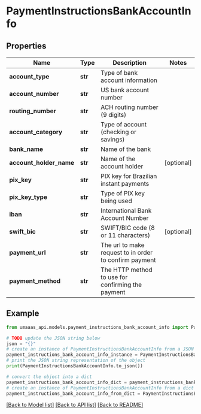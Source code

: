 # PaymentInstructionsBankAccountInfo


## Properties

Name | Type | Description | Notes
------------ | ------------- | ------------- | -------------
**account_type** | **str** | Type of bank account information | 
**account_number** | **str** | US bank account number | 
**routing_number** | **str** | ACH routing number (9 digits) | 
**account_category** | **str** | Type of account (checking or savings) | 
**bank_name** | **str** | Name of the bank | 
**account_holder_name** | **str** | Name of the account holder | [optional] 
**pix_key** | **str** | PIX key for Brazilian instant payments | 
**pix_key_type** | **str** | Type of PIX key being used | 
**iban** | **str** | International Bank Account Number | 
**swift_bic** | **str** | SWIFT/BIC code (8 or 11 characters) | [optional] 
**payment_url** | **str** | The url to make request to in order to confirm payment | 
**payment_method** | **str** | The HTTP method to use for confirming the payment | 

## Example

```python
from umaaas_api.models.payment_instructions_bank_account_info import PaymentInstructionsBankAccountInfo

# TODO update the JSON string below
json = "{}"
# create an instance of PaymentInstructionsBankAccountInfo from a JSON string
payment_instructions_bank_account_info_instance = PaymentInstructionsBankAccountInfo.from_json(json)
# print the JSON string representation of the object
print(PaymentInstructionsBankAccountInfo.to_json())

# convert the object into a dict
payment_instructions_bank_account_info_dict = payment_instructions_bank_account_info_instance.to_dict()
# create an instance of PaymentInstructionsBankAccountInfo from a dict
payment_instructions_bank_account_info_from_dict = PaymentInstructionsBankAccountInfo.from_dict(payment_instructions_bank_account_info_dict)
```
[[Back to Model list]](../README.md#documentation-for-models) [[Back to API list]](../README.md#documentation-for-api-endpoints) [[Back to README]](../README.md)


